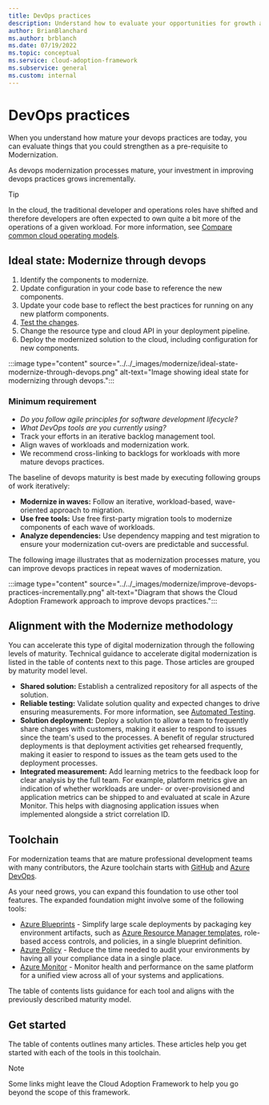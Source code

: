 ```yaml
---
title: DevOps practices
description: Understand how to evaluate your opportunities for growth and align with the modernize methodology.
author: BrianBlanchard
ms.author: brblanch
ms.date: 07/19/2022
ms.topic: conceptual
ms.service: cloud-adoption-framework
ms.subservice: general
ms.custom: internal
---
```


<!--
Dependencies: cross linking​
Review the current TOC under CAF/Adopt/Innovate/Best practices/Empower adoption for other cross linking suggestions.-->

# DevOps practices

When you understand how mature your devops practices are today, you can evaluate things that you could strengthen as a pre-requisite to Modernization.

As devops modernization processes mature, your investment in improving devops practices grows incrementally. 

> [!TIP]
> In the cloud, the traditional developer and operations roles have shifted and therefore developers are often expected to own quite a bit more of the operations of a given workload. For more information, see [Compare common cloud operating models](/azure/cloud-adoption-framework/operating-model/compare.md).

## Ideal state: Modernize through devops

1. Identify the components to modernize.
2. Update configuration in your code base to reference the new components.
3. Update your code base to reflect the best practices for running on any new platform components.
4. [Test the changes](testing-architecture-modernization.md).
5. Change the resource type and cloud API in your deployment pipeline.
6. Deploy the modernized solution to the cloud, including configuration for new components.

:::image type="content" source="../../_images/modernize/ideal-state-modernize-through-devops.png" alt-text="Image showing ideal state for modernizing through devops.":::

### Minimum requirement

- *Do you follow agile principles for software development lifecycle?*
- *What DevOps tools are you currently using?*
- Track your efforts in an iterative backlog management tool.
- Align waves of workloads and modernization work.
- We recommend cross-linking to backlogs for workloads with more mature devops practices.

The baseline of devops maturity is best made by executing following groups of work iteratively:

- **Modernize in waves:** Follow an iterative, workload-based, wave-oriented approach to migration.
- **Use free tools:** Use free first-party migration tools to modernize components of each wave of workloads.
- **Analyze dependencies:** Use dependency mapping and test migration to ensure your modernization cut-overs are predictable and successful.

The following image illustrates that as modernization processes mature, you can improve devops practices in repeat waves of modernization.

:::image type="content" source="../../_images/modernize/improve-devops-practices-incrementally.png" alt-text="Diagram that shows the Cloud Adoption Framework approach to improve devops practices.":::

## Alignment with the Modernize methodology

You can accelerate this type of digital modernization through the following levels of maturity. Technical guidance to accelerate digital modernization is listed in the table of contents next to this page. Those articles are grouped by maturity model level.

- **Shared solution:** Establish a centralized repository for all aspects of the solution.
- **Reliable testing:** Validate solution quality and expected changes to drive ensuring measurements. For more information, see [Automated Testing](/azure/architecture/framework/devops/release-engineering-testing).
- **Solution deployment:** Deploy a solution to allow a team to frequently share changes with customers, making it easier to respond to issues since the team's used to the processes. A benefit of regular structured deployments is that deployment activities get rehearsed frequently, making it easier to respond to issues as the team gets used to the deployment processes.
- **Integrated measurement:** Add learning metrics to the feedback loop for clear analysis by the full team. For example, platform metrics give an indication of whether workloads are under- or over-provisioned and application metrics can be shipped to and evaluated at scale in Azure Monitor.  This helps with diagnosing application issues when implemented alongside a strict correlation ID.

## Toolchain

For modernization teams that are mature professional development teams with many contributors, the Azure toolchain starts with [GitHub](https://github.com/) and [Azure DevOps](https://azure.microsoft.com/services/devops/).

As your need grows, you can expand this foundation to use other tool features. The expanded foundation might involve some of the following tools:

- [Azure Blueprints](https://azure.microsoft.com/services/blueprints/) - Simplify large scale deployments by packaging key environment artifacts, such as [Azure Resource Manager templates](/azure/azure-resource-manager/templates/overview), role-based access controls, and policies, in a single blueprint definition.
- [Azure Policy](https://azure.microsoft.com/services/azure-policy/) - Reduce the time needed to audit your environments by having all your compliance data in a single place.
- [Azure Monitor](https://www.logicmonitor.com/lp/azure-monitoring) - Monitor health and performance on the same platform for a unified view across all of your systems and applications.

The table of contents lists guidance for each tool and aligns with the previously described maturity model.

## Get started

The table of contents outlines many articles. These articles help you get started with each of the tools in this toolchain.

> [!NOTE]
> Some links might leave the Cloud Adoption Framework to help you go beyond the scope of this framework.
